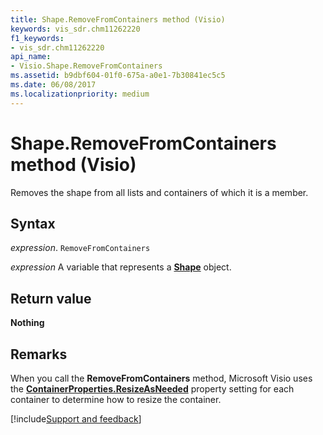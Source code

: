 ```yaml
---
title: Shape.RemoveFromContainers method (Visio)
keywords: vis_sdr.chm11262220
f1_keywords:
- vis_sdr.chm11262220
api_name:
- Visio.Shape.RemoveFromContainers
ms.assetid: b9dbf604-01f0-675a-a0e1-7b30841ec5c5
ms.date: 06/08/2017
ms.localizationpriority: medium
---
```



# Shape.RemoveFromContainers method (Visio)

Removes the shape from all lists and containers of which it is a member.


## Syntax

_expression_. `RemoveFromContainers`

_expression_ A variable that represents a **[Shape](Visio.Shape.md)** object.


## Return value

 **Nothing**


## Remarks

When you call the **RemoveFromContainers** method, Microsoft Visio uses the **[ContainerProperties.ResizeAsNeeded](Visio.ContainerProperties.ResizeAsNeeded.md)** property setting for each container to determine how to resize the container.

[!include[Support and feedback](~/includes/feedback-boilerplate.md)]